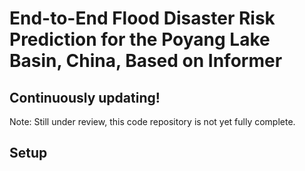 # End-to-End Flood Disaster Risk Prediction for the Poyang Lake Basin, China, Based on Informer
## Continuously updating!
Note: Still under review, this code repository is not yet fully complete.
## Setup
```

```
